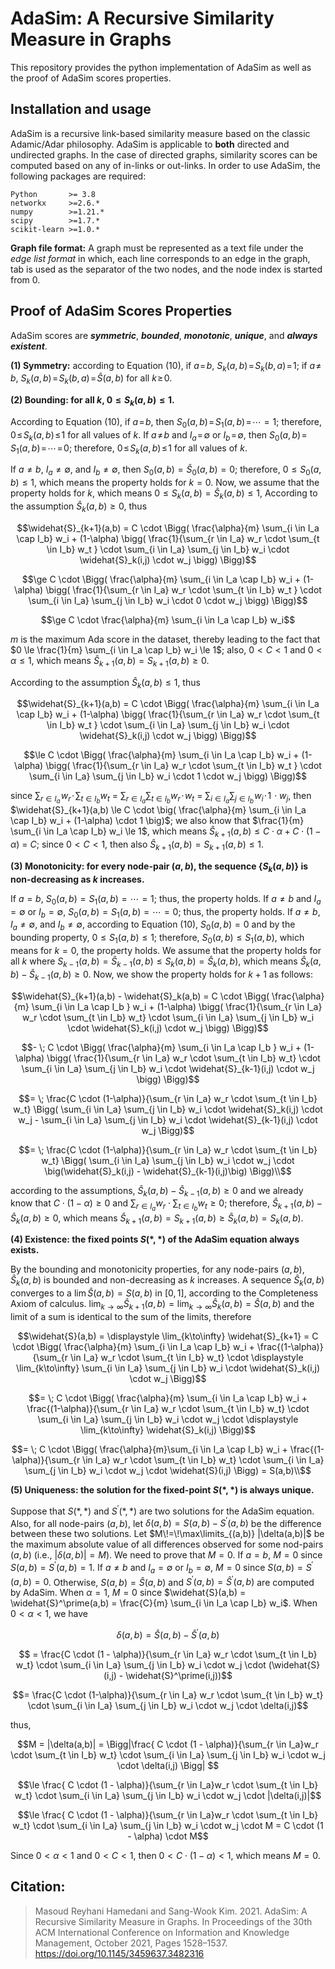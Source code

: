 # AdaSim: A Recursive Similarity Measure in Graphs

This repository provides the python implementation of AdaSim as well as the proof of AdaSim scores properties.

## Installation and usage
AdaSim is a recursive link-based similarity measure based on the classic Adamic/Adar philosophy. AdaSim is applicable to **both** directed and undirected graphs. In the case of directed graphs, similarity scores can be computed based on any of in-links or out-links. In order to use AdaSim, the following packages are required:
```
Python       >= 3.8
networkx     >=2.6.*
numpy        >=1.21.*
scipy        >=1.7.*
scikit-learn >=1.0.*
```

**Graph file format:**
A graph must be represented as a text file under the *edge list format* in which, each line corresponds to an edge in the graph, tab is used as the separator of the two nodes, and the node index is started from 0. 

## Proof of AdaSim Scores Properties
AdaSim scores are **_symmetric_**, **_bounded_**, **_monotonic_**, **_unique_**, and **_always existent_**.

**(1) Symmetry:** according to Equation (10), if $`a\!=\!b`$, $`S_k(a,b)\!=\!S_k(b,a)\!=\!1`$; if $`a\!\neq\!b`$, $`S_k(a,b)\!=\! S_k(b,a)\! =\! \widehat{S}(a,b)`$ for all $`k \! \ge\!  0`$.

**(2) Bounding: for all $k$,  $0 \le S_k(a,b) \le 1$.**

According to Equation (10), if $`a\!=\!b`$, then $`S_0(a,b)\!=\!S_1(a,b)\!=\!\cdots=1`$; therefore, $`0\! \le\! S_k(a,b)\! \le\! 1`$ for all values of $`k`$. If $`a\!\neq \!b`$ and $`I_a\!=\!\emptyset`$ or $`I_b\!=\!\emptyset`$, then $`S_0(a,b)\!=\!S_1(a,b)\!=\!\cdots\!=\!0`$; therefore, $`0\! \le \!S_k(a,b)\! \le\! 1`$ for all values of $`k`$.

If $a\neq b$, $I_a \neq \emptyset$, and $I_b \neq \emptyset$, then $S_0(a,b) = \widehat{S}_0(a,b) = 0$; therefore, $0 \le S_0(a,b) \le 1$, which means the property holds for $k=0$. Now, we assume that the property holds for $k$, which means $0 \le S_k(a,b) = \widehat{S}_k(a,b) \le 1$, According to the assumption $\widehat{S}_k(a,b) \ge 0$, thus

```math
\widehat{S}_{k+1}(a,b) = C \cdot \Bigg( \frac{\alpha}{m} \sum_{i \in I_a \cap I_b} w_i + (1-\alpha) \bigg( \frac{1}{\sum_{r \in I_a} w_r \cdot \sum_{t \in I_b} w_t } \cdot \sum_{i \in I_a} \sum_{j \in I_b} w_i \cdot \widehat{S}_k(i,j) \cdot w_j \bigg) \Bigg)
```
```math
\ge C \cdot \Bigg( \frac{\alpha}{m} \sum_{i \in I_a \cap I_b} w_i + (1-\alpha) \bigg( \frac{1}{\sum_{r \in I_a} w_r \cdot \sum_{t \in I_b} w_t } \cdot \sum_{i \in I_a} \sum_{j \in I_b} w_i \cdot 0 \cdot w_j \bigg) \Bigg)
```
```math
\ge C \cdot \frac{\alpha}{m} \sum_{i \in I_a \cap I_b} w_i
```

$`m`$ is the maximum Ada score in the dataset, thereby leading to the fact that $`0 \le \frac{1}{m} \sum_{i \in I_a \cap I_b} w_i \le 1`$; also, $`0 < C < 1`$ and $`0 < \alpha \le 1`$, which means $`\widehat{S}_{k+1}(a,b) = S_{k+1}(a,b) \ge 0`$.

According to the assumption $`\widehat{S}_k(a,b) \le 1`$, thus

```math
\widehat{S}_{k+1}(a,b) = C \cdot \Bigg( \frac{\alpha}{m} \sum_{i \in I_a \cap I_b} w_i + (1-\alpha) \bigg( \frac{1}{\sum_{r \in I_a} w_r \cdot \sum_{t \in I_b} w_t } \cdot \sum_{i \in I_a} \sum_{j \in I_b} w_i \cdot \widehat{S}_k(i,j) \cdot w_j \bigg) \Bigg)
```
```math
\le C \cdot \Bigg( \frac{\alpha}{m} \sum_{i \in I_a \cap I_b} w_i + (1-\alpha) \bigg( \frac{1}{\sum_{r \in I_a} w_r \cdot \sum_{t \in I_b} w_t } \cdot \sum_{i \in I_a} \sum_{j \in I_b} w_i \cdot 1 \cdot w_j \bigg) \Bigg)
```

since $`\sum_{r \in I_a} \!w_r\! \cdot \!\sum_{t \in I_b} w_t`$ = $`\sum_{r \in I_a} \sum_{t \in I_b} w_r \!\cdot\! w_t`$ = $`\sum_{i \in I_a} \sum_{j \in I_b}\! w_i\! \cdot\! 1 \!\cdot w_j`$, 
then $`\widehat{S}_{k+1}(a,b) \le C \cdot \big( \frac{\alpha}{m} \sum_{i \in I_a \cap I_b} w_i + (1-\alpha) \cdot 1 \big)`$; we also know that $`\frac{1}{m} \sum_{i \in I_a \cap I_b} w_i \le 1`$, which means $`\widehat{S}_{k+1}(a,b) \le C \cdot \alpha + C \cdot (1-\alpha) `$ = $`C`$; since $`0 < C < 1`$, then also $`\widehat{S}_{k+1}(a,b) = S_{k+1}(a,b) \le 1`$.

**(3) Monotonicity: for every node-pair $(a,b)$, the sequence \{$S_k(a,b)$\} is non-decreasing as $k$ increases.**

If $`a=b`$, $`S_0(a,b) = S_1(a,b) = \cdots = 1`$; thus, the property holds. If $`a \neq b`$ and $`I_a=\emptyset`$ or $`I_b=\emptyset`$, $`S_0(a,b) = S_1(a,b) = \cdots = 0`$; thus, the property holds. If $`a \neq b`$, $`I_a \neq \emptyset`$, and $`I_b \neq \emptyset`$, according to Equation (10), $`S_0(a,b)=0`$ and by the bounding property, $`0 \le S_1(a,b) \le 1`$; therefore, $`S_0(a,b) \le S_1(a,b)`$, which means for $`k=0`$, the property holds. We assume that the property holds for all $`k`$ where $`S_{k-1}(a,b) = \widehat{S}_{k-1}(a,b) \le S_k(a,b) = \widehat{S}_k(a,b)`$, which means $`\widehat{S}_k(a,b) - \widehat{S}_{k-1}(a,b) \ge 0`$. Now, we show the property holds for $`k+1`$ as follows:

```math
\widehat{S}_{k+1}(a,b) - \widehat{S}_k(a,b) = C \cdot \Bigg( \frac{\alpha}{m} \sum_{i \in I_a \cap I_b } w_i + (1-\alpha) \bigg( \frac{1}{\sum_{r \in I_a} w_r \cdot \sum_{t \in I_b} w_t} \cdot \sum_{i \in I_a} \sum_{j \in I_b} w_i \cdot \widehat{S}_k(i,j) \cdot w_j \bigg) \Bigg)
```
```math
- \; C \cdot \Bigg( \frac{\alpha}{m} \sum_{i \in I_a \cap I_b } w_i + (1-\alpha) \bigg( \frac{1}{\sum_{r \in I_a} w_r \cdot \sum_{t \in I_b} w_t} \cdot \sum_{i \in I_a} \sum_{j \in I_b} w_i \cdot \widehat{S}_{k-1}(i,j) \cdot w_j \bigg) \Bigg)
```
```math
= \; \frac{C \cdot (1-\alpha)}{\sum_{r \in I_a} w_r \cdot \sum_{t \in I_b} w_t} \Bigg( \sum_{i \in I_a} \sum_{j \in I_b} w_i \cdot \widehat{S}_k(i,j) \cdot w_j - \sum_{i \in I_a} \sum_{j \in I_b} w_i \cdot \widehat{S}_{k-1}(i,j) \cdot w_j \Bigg)
```
```math
= \; \frac{C \cdot (1-\alpha)}{\sum_{r \in I_a} w_r \cdot \sum_{t \in I_b} w_t}  \Bigg( \sum_{i \in I_a} \sum_{j \in I_b} w_i \cdot w_j \cdot \big(\widehat{S}_k(i,j) - \widehat{S}_{k-1}(i,j)\big) \Bigg)\\
```

according to the assumptions, $`\widehat{S}_k(a,b) - \widehat{S}_{k-1}(a,b) \ge 0`$ and we already know that $`C \cdot (1-\alpha) \ge 0`$ and $`\sum_{r \in I_a} w_r \cdot \sum_{t \in I_b} w_t \ge 0`$; therefore, $`\widehat{S}_{k+1}(a,b) - \widehat{S}_k(a,b) \ge 0`$, which means $`\widehat{S}_{k+1}(a,b) = S_{k+1}(a,b) \ge \widehat{S}_k(a,b) = S_k(a,b)`$.

**(4) Existence: the fixed points $S(*,*)$ of the AdaSim equation always exists.**

By the bounding and monotonicity properties, for any node-pairs $`(a,b)`$, $`\widehat{S}_k(a,b)`$ is bounded and non-decreasing as $`k`$ increases. A sequence $`\widehat{S}_k(a,b)`$ converges to a $`\lim \widehat{S}(a,b) = S(a,b)`$ in $`[0,1]`$, according to the Completeness Axiom of calculus. $`\displaystyle\lim_{k\to\infty} \widehat{S}_{k+1}(a,b) = \displaystyle\lim_{k\to\infty} \widehat{S}_k(a,b) = \widehat{S}(a,b)`$ and the limit of a sum is identical to the sum of the limits, therefore

```math
\widehat{S}(a,b) = \displaystyle \lim_{k\to\infty} \widehat{S}_{k+1} = C \cdot \Bigg( \frac{\alpha}{m} \sum_{i \in I_a \cap I_b} w_i + \frac{(1-\alpha)}{\sum_{r \in I_a} w_r \cdot \sum_{t \in I_b} w_t} \cdot \displaystyle \lim_{k\to\infty} \sum_{i \in I_a} \sum_{j \in I_b} w_i \cdot \widehat{S}_k(i,j) \cdot w_j \Bigg)
```
```math
= \; C \cdot \Bigg( \frac{\alpha}{m} \sum_{i \in I_a \cap I_b} w_i + \frac{(1-\alpha)}{\sum_{r \in I_a} w_r \cdot \sum_{t \in I_b} w_t} \cdot \sum_{i \in I_a} \sum_{j \in I_b} w_i \cdot w_j \cdot \displaystyle \lim_{k\to\infty} \widehat{S}_k(i,j) \Bigg)
```
```math
= \; C \cdot \Bigg( \frac{\alpha}{m}\sum_{i \in I_a \cap I_b} w_i + \frac{(1-\alpha)}{\sum_{r \in I_a} w_r \cdot \sum_{t \in I_b} w_t} \cdot \sum_{i \in I_a} \sum_{j \in I_b} w_i \cdot w_j \cdot \widehat{S}(i,j) \Bigg) = S(a,b)\\
```
**(5) Uniqueness: the solution for the fixed-point $S(*,*)$ is always unique.**

Suppose that $`S(*,*)`$ and $`S^\prime(*,*)`$ are two solutions for the AdaSim equation. Also, for all node-pairs $`(a,b)`$, let $`\delta(a,b) = S(a,b) - S^\prime(a,b)`$ be the difference between these two solutions. Let  $`M\!=\!\max\limits_{(a,b)} |\delta(a,b)|`$ be the maximum absolute value of all differences observed for some nod-pairs $`(a,b)`$ (i.e., $`|\delta(a,b)| = M)`$. We need to prove that $`M=0`$. If $`a=b`$, $`M=0`$ since $`S(a,b) = S^\prime(a,b) = 1`$. If $`a \neq b`$ and $`I_a = \emptyset`$ or $`I_b = \emptyset`$, $`M=0`$ since $`S(a,b) = S^\prime(a,b) = 0`$. Otherwise, $`S(a,b) = \widehat{S}(a,b)`$ and $`S^\prime(a,b) = \widehat{S}^\prime(a,b)`$ are computed by AdaSim. When $`\alpha=1`$, $`M=0`$ since $`\widehat{S}(a,b) = \widehat{S}^\prime(a,b) = \frac{C}{m} \sum_{i \in I_a \cap I_b} w_i`$. When $`0 < \alpha < 1`$, we have 

```math
\delta(a,b) = \widehat{S}(a,b) - \widehat{S}^\prime(a,b)
```
```math
 = \frac{C \cdot (1 - \alpha)}{\sum_{r \in I_a} w_r \cdot \sum_{t \in I_b} w_t} \cdot \sum_{i \in I_a} \sum_{j \in I_b} w_i \cdot w_j \cdot (\widehat{S}(i,j) - \widehat{S}^\prime(i,j))
```
```math
= \frac{C \cdot (1-\alpha)}{\sum_{r \in I_a} w_r \cdot \sum_{t \in I_b} w_t} \cdot \sum_{i \in I_a} \sum_{j \in I_b} w_i \cdot w_j \cdot \delta(i,j)
```

thus,

```math
M = |\delta(a,b)| = \Bigg|\frac{ C \cdot (1 - \alpha)}{\sum_{r \in I_a}w_r \cdot \sum_{t \in I_b} w_t} \cdot \sum_{i \in I_a} \sum_{j \in I_b} w_i \cdot w_j \cdot \delta(i,j) \Bigg| 
```
```math
\le \frac{ C \cdot (1 - \alpha)}{\sum_{r \in I_a}w_r \cdot \sum_{t \in I_b} w_t} \cdot \sum_{i \in I_a} \sum_{j \in I_b} w_i \cdot w_j \cdot |\delta(i,j)|
```
```math
\le \frac{ C \cdot (1 - \alpha)}{\sum_{r \in I_a}w_r \cdot \sum_{t \in I_b} w_t} \cdot \sum_{i \in I_a} \sum_{j \in I_b} w_i \cdot w_j \cdot M = C \cdot (1 - \alpha) \cdot M
```
Since $`0 < \alpha < 1`$ and $`0 < C < 1`$, then $`0 < C \cdot (1-\alpha) < 1`$, which means $`M=0`$.


## Citation:
> Masoud Reyhani Hamedani and Sang-Wook Kim. 2021. AdaSim: A Recursive Similarity Measure in Graphs. In Proceedings of the 30th ACM International Conference on Information and Knowledge Management, October 2021, Pages 1528–1537. https://doi.org/10.1145/3459637.3482316
